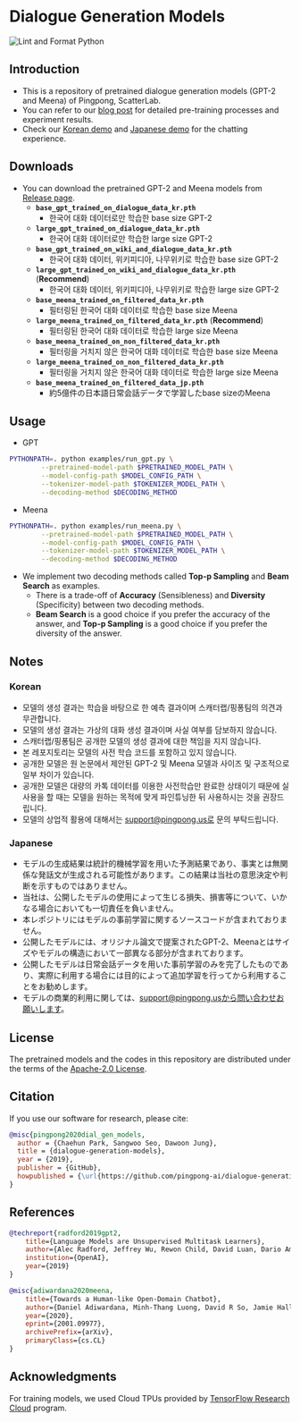 # Dialogue Generation Models

![Lint and Format Python](https://github.com/pingpong-ai/dialogue-generation-models/workflows/Lint%20and%20Format%20Python/badge.svg)

## Introduction

* This is a repository of pretrained dialogue generation models (GPT-2 and Meena) of Pingpong, ScatterLab.
* You can refer to our [blog post](https://blog.pingpong.us/generation-model/) for detailed pre-training processes and experiment results.
* Check our [Korean demo](https://pingpong.us/ko/generation) and [Japanese demo](https://pingpong.us/jp/generation) for the chatting experience.

## Downloads

* You can download the pretrained GPT-2 and Meena models from [Release page](https://github.com/pingpong-ai/dialogue-generation-models/releases/tag/v1.0).
    - **`base_gpt_trained_on_dialogue_data_kr.pth`**
        - 한국어 대화 데이터로만 학습한 base size GPT-2
    - **`large_gpt_trained_on_dialogue_data_kr.pth`**
        - 한국어 대화 데이터로만 학습한 large size GPT-2
    - **`base_gpt_trained_on_wiki_and_dialogue_data_kr.pth`**
        - 한국어 대화 데이터, 위키피디아, 나무위키로 학습한 base size GPT-2
    - **`large_gpt_trained_on_wiki_and_dialogue_data_kr.pth`** (**Recommend**)
        - 한국어 대화 데이터, 위키피디아, 나무위키로 학습한 large size GPT-2
    - **`base_meena_trained_on_filtered_data_kr.pth`**
        - 필터링된 한국어 대화 데이터로 학습한 base size Meena
    - **`large_meena_trained_on_filtered_data_kr.pth`** (**Recommend**)
        - 필터링된 한국어 대화 데이터로 학습한 large size Meena
    - **`base_meena_trained_on_non_filtered_data_kr.pth`**
        - 필터링을 거치지 않은 한국어 대화 데이터로 학습한 base size Meena
    - **`large_meena_trained_on_non_filtered_data_kr.pth`**
        - 필터링을 거치지 않은 한국어 대화 데이터로 학습한 large size Meena
    - **`base_meena_trained_on_filtered_data_jp.pth`**
        - 約5億件の日本語日常会話データで学習したbase sizeのMeena

## Usage

* GPT

``` sh
PYTHONPATH=. python examples/run_gpt.py \
        --pretrained-model-path $PRETRAINED_MODEL_PATH \
        --model-config-path $MODEL_CONFIG_PATH \
        --tokenizer-model-path $TOKENIZER_MODEL_PATH \
        --decoding-method $DECODING_METHOD
```

* Meena

``` sh
PYTHONPATH=. python examples/run_meena.py \
        --pretrained-model-path $PRETRAINED_MODEL_PATH \
        --model-config-path $MODEL_CONFIG_PATH \
        --tokenizer-model-path $TOKENIZER_MODEL_PATH \
        --decoding-method $DECODING_METHOD
```

* We implement two decoding methods called **Top-p Sampling** and **Beam Search** as examples.
    - There is a trade-off of **Accuracy** (Sensibleness) and **Diversity** (Specificity) between two decoding methods.
    - **Beam Search** is a good choice if you prefer the accuracy of the answer, and **Top-p Sampling** is a good choice if you prefer the diversity of the answer.

## Notes

### Korean

* 모델의 생성 결과는 학습을 바탕으로 한 예측 결과이며 스캐터랩/핑퐁팀의 의견과 무관합니다.
* 모델의 생성 결과는 가상의 대화 생성 결과이며 사실 여부를 담보하지 않습니다.
* 스캐터랩/핑퐁팀은 공개한 모델의 생성 결과에 대한 책임을 지지 않습니다.
* 본 레포지토리는 모델의 사전 학습 코드를 포함하고 있지 않습니다.
* 공개한 모델은 원 논문에서 제안된 GPT-2 및 Meena 모델과 사이즈 및 구조적으로 일부 차이가 있습니다.
* 공개한 모델은 대량의 카톡 데이터를 이용한 사전학습만 완료한 상태이기 때문에 실사용을 할 때는 모델을 원하는 목적에 맞게 파인튜닝한 뒤 사용하시는 것을 권장드립니다.
* 모델의 상업적 활용에 대해서는 support@pingpong.us로 문의 부탁드립니다.

### Japanese

* モデルの生成結果は統計的機械学習を用いた予測結果であり、事実とは無関係な発話文が生成される可能性があります。この結果は当社の意思決定や判断を示すものではありません。
* 当社は、公開したモデルの使用によって生じる損失、損害等について、いかなる場合においても一切責任を負いません。
* 本レポジトリにはモデルの事前学習に関するソースコードが含まれておりません。
* 公開したモデルには、オリジナル論文で提案されたGPT-2、Meenaとはサイズやモデルの構造において一部異なる部分が含まれております。
* 公開したモデルは日常会話データを用いた事前学習のみを完了したものであり、実際に利用する場合には目的によって追加学習を行ってから利用することをお勧めします。
* モデルの商業的利用に関しては、support@pingpong.usから問い合わせお願いします。

## License

The pretrained models and the codes in this repository are distributed under the terms of the [Apache-2.0 License](https://www.apache.org/licenses/LICENSE-2.0).

## Citation

If you use our software for research, please cite:

``` bibtex
@misc{pingpong2020dial_gen_models,
  author = {Chaehun Park, Sangwoo Seo, Dawoon Jung},
  title = {dialogue-generation-models},
  year = {2019},
  publisher = {GitHub},
  howpublished = {\url{https://github.com/pingpong-ai/dialogue-generation-models}}
}
```

## References

``` bibtex
@techreport{radford2019gpt2,
    title={Language Models are Unsupervised Multitask Learners},
    author={Alec Radford, Jeffrey Wu, Rewon Child, David Luan, Dario Amodei, Ilya Sutskever},
    institution={OpenAI},
    year={2019}
}
```

``` bibtex
@misc{adiwardana2020meena,
    title={Towards a Human-like Open-Domain Chatbot},
    author={Daniel Adiwardana, Minh-Thang Luong, David R So, Jamie Hall, Noah Fiedel, Romal Thoppilan, Zi Yang, Apoorv Kulshreshtha, Gaurav Nemade, Yifeng Lu},
    year={2020},
    eprint={2001.09977},
    archivePrefix={arXiv},
    primaryClass={cs.CL}
}
```

## Acknowledgments

For training models, we used Cloud TPUs provided by [TensorFlow Research Cloud](https://www.tensorflow.org/tfrc/) program.
